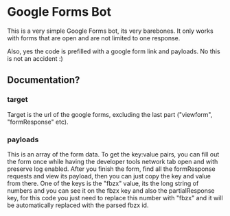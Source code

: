 # Google Forms Bot
This is a very simple Google Forms bot, its very barebones. It only works with forms that are open and are not limited to one response. 

Also, yes the code is prefilled with a google form link and payloads. No this is not an accident :)

## Documentation?
### target
Target is the url of the google forms, excluding the last part ("viewform", "formResponse" etc).
### payloads
This is an array of the form data. To get the key:value pairs, you can fill out the form once while having the developer tools network tab open and with preserve log enabled. After you finish the form, find all the formResponse requests and view its payload, then you can just copy the key and value from there. One of the keys is the "fbzx" value, its the long string of numbers and you can see it on the fbzx key and also the partialResponse key, for this code you just need to replace this number with "fbzx" and it will be automatically replaced with the parsed fbzx id.